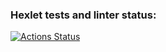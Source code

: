 ### Hexlet tests and linter status:
[![Actions Status](https://github.com/ReddyNick/python-project-50/actions/workflows/hexlet-check.yml/badge.svg)](https://github.com/ReddyNick/python-project-50/actions)